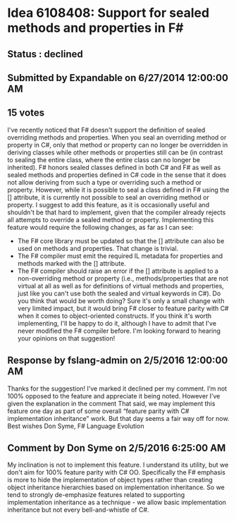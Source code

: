 # Idea 6108408: Support for sealed methods and properties in F# #

## Status : declined

## Submitted by Expandable on 6/27/2014 12:00:00 AM

## 15 votes

I've recently noticed that F# doesn't support the definition of sealed overriding methods and properties. When you seal an overriding method or property in C#, only that method or property can no longer be overridden in deriving classes while other methods or properties still can be (in contrast to sealing the entire class, where the entire class can no longer be inherited).
F# honors sealed classes defined in both C# and F# as well as sealed methods and properties defined in C# code in the sense that it does not allow deriving from such a type or overriding such a method or property. However, while it is possible to seal a class defined in F# using the [<Sealed>] attribute, it is currently not possible to seal an overriding method or property.
I suggest to add this feature, as it is occasionally useful and shouldn't be that hard to implement, given that the compiler already rejects all attempts to override a sealed method or property. Implementing this feature would require the following changes, as far as I can see:
- The F# core library must be updated so that the [<Sealed>] attribute can also be used on methods and properties. That change is trivial.
- The F# compiler must emit the required IL metadata for properties and methods marked with the [<Sealed>] attribute.
- The F# compiler should raise an error if the [<Sealed>] attribute is applied to a non-overriding method or property (i.e., methods/properties that are not virtual at all as well as for definitions of virtual methods and properties, just like you can't use both the sealed and virtual keywords in C#).
Do you think that would be worth doing? Sure it's only a small change with very limited impact, but it would bring F# closer to feature parity with C# when it comes to object-oriented constructs. If you think it's worth implementing, I'll be happy to do it, although I have to admit that I've never modified the F# compiler before.
I'm looking forward to hearing your opinions on that suggestion!

## Response by fslang-admin on 2/5/2016 12:00:00 AM

Thanks for the suggestion!
I’ve marked it declined per my comment. I’m not 100% opposed to the feature and appreciate it being noted. However I’ve given the explanation in the comment
That said, we may implement this feature one day as part of some overall “feature parity with C# implementation inheritance” work. But that day seems a fair way off for now.
Best wishes
Don Syme, F# Language Evolution


## Comment by Don Syme on 2/5/2016 6:25:00 AM

My inclination is not to implement this feature. I understand its utility, but we don't aim for 100% feature parity with C# OO. Specifically the F# emphasis is more to hide the implementation of object types rather than creating object inheritance hierarchies based on implementation inheritance. So we tend to strongly de-emphasize features related to supporting implementation inheritance as a technique - we allow basic implementation inheritance but not every bell-and-whistle of C#.

